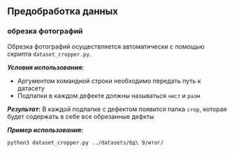 ## Предобработка данных
### обрезка фотографий
Обрезка фотографий осуществляется автоматически с помощью скрипта `dataset_cropper.py`.

***Условия использования:***
- Аргументом командной строки необходимо передать путь к датасету
- Подпапки в каждом дефекте должны называться `чист` и `разм`

***Результат:*** В каждой подпапке с дефектом появится папка `crop`, которая будет содержать в себе все обрезанные дефкты

***Пример использования:***
```bash
python3 dataset_cropper.py ../datasets/бд\ 9/итог/
```